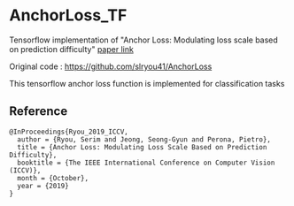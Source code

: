 # AnchorLoss_TF

Tensorflow implementation of "Anchor Loss: Modulating loss scale based on prediction difficulty" [paper link](http://openaccess.thecvf.com/content_ICCV_2019/papers/Ryou_Anchor_Loss_Modulating_Loss_Scale_Based_on_Prediction_Difficulty_ICCV_2019_paper.pdf)

Original code : https://github.com/slryou41/AnchorLoss

This tensorflow anchor loss function is implemented for classification tasks

## Reference

```
@InProceedings{Ryou_2019_ICCV,
  author = {Ryou, Serim and Jeong, Seong-Gyun and Perona, Pietro},
  title = {Anchor Loss: Modulating Loss Scale Based on Prediction Difficulty},
  booktitle = {The IEEE International Conference on Computer Vision (ICCV)},
  month = {October},
  year = {2019}
}
```
